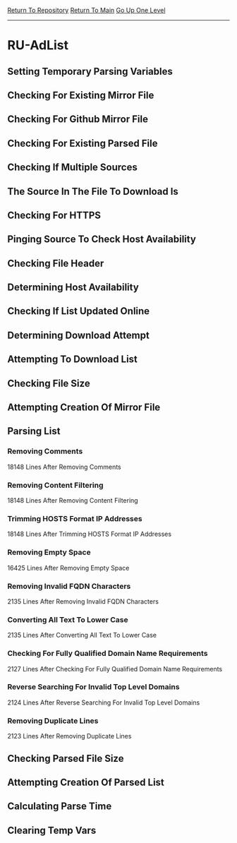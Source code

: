 [Return To Repository](https://github.com/deathbybandaid/piholeparser/)
[Return To Main](https://github.com/deathbybandaid/piholeparser/blob/master/RecentRunLogs/Mainlog.md)
[Go Up One Level](https://github.com/deathbybandaid/piholeparser/blob/master/RecentRunLogs/TopLevelScripts/30-Processing-Blacklists.md)
____________________________________
# RU-AdList
## Setting Temporary Parsing Variables
## Checking For Existing Mirror File
## Checking For Github Mirror File
## Checking For Existing Parsed File
## Checking If Multiple Sources
## The Source In The File To Download Is
## Checking For HTTPS
## Pinging Source To Check Host Availability
## Checking File Header
## Determining Host Availability
## Checking If List Updated Online
## Determining Download Attempt
## Attempting To Download List
## Checking File Size
## Attempting Creation Of Mirror File
## Parsing List
### Removing Comments
18148 Lines After Removing Comments
### Removing Content Filtering
18148 Lines After Removing Content Filtering
### Trimming HOSTS Format IP Addresses
18148 Lines After Trimming HOSTS Format IP Addresses
### Removing Empty Space
16425 Lines After Removing Empty Space
### Removing Invalid FQDN Characters
2135 Lines After Removing Invalid FQDN Characters
### Converting All Text To Lower Case
2135 Lines After Converting All Text To Lower Case
### Checking For Fully Qualified Domain Name Requirements
2127 Lines After Checking For Fully Qualified Domain Name Requirements
### Reverse Searching For Invalid Top Level Domains
2124 Lines After Reverse Searching For Invalid Top Level Domains
### Removing Duplicate Lines
2123 Lines After Removing Duplicate Lines
## Checking Parsed File Size
## Attempting Creation Of Parsed List
## Calculating Parse Time
## Clearing Temp Vars
